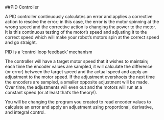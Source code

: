 ##PID Controller

A PID controller continuously calculates an error and applies a corrective action to resolve the error; in this case, the error is the motor spinning at the wrong speed and the corrective action is changing the power to the motor. It is this continuous testing of the motor’s speed and adjusting it to the correct speed which will make your robot’s motors spin at the correct speed and go straight. 

PID is a ‘control loop feedback’ mechanism

The controller will have a target motor speed that it wishes to maintain; each time the encoder values are sampled, it will calculate the difference (or error) between the target speed and the actual speed and apply an adjustment to the motor speed. If the adjustment overshoots the next time the encoders are sampled, a smaller opposite adjustment will be made. Over time, the adjustments will even out and the motors will run at a constant speed (or at least that’s the theory!).

You will be changing the program you created to read encoder values to calculate an error and apply an adjustment using proportional, derivative, and integral control.
